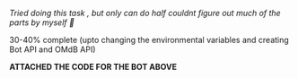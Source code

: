 _Tried doing this task , but only can do half couldnt figure out much of the parts by myself 🗿_

30-40% complete (upto changing the environmental variables and creating Bot API and OMdB API)

__ATTACHED THE CODE FOR THE BOT ABOVE__

